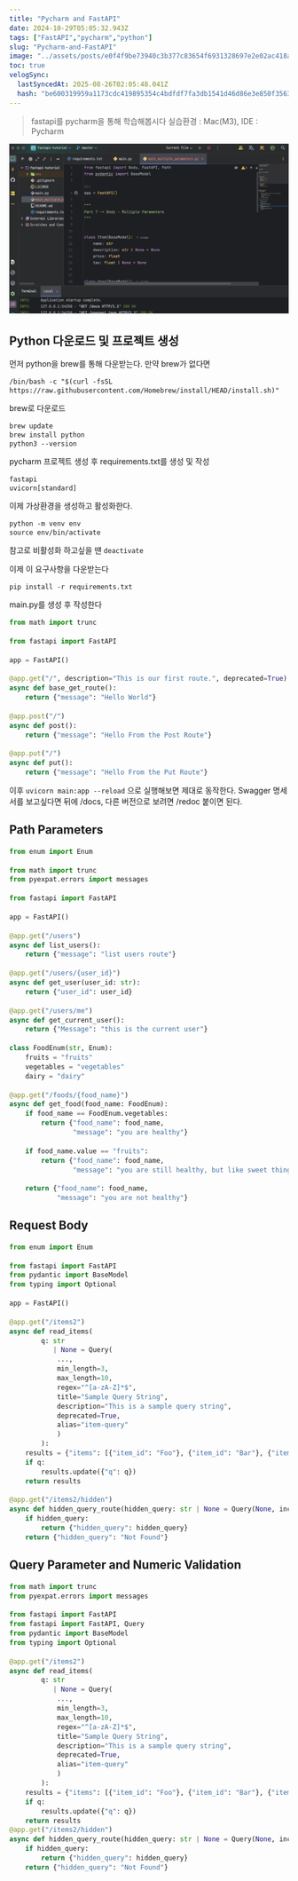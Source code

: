 ```yaml
---
title: "Pycharm and FastAPI"
date: 2024-10-29T05:05:32.943Z
tags: ["FastAPI","pycharm","python"]
slug: "Pycharm-and-FastAPI"
image: "../assets/posts/e0f4f9be73940c3b377c83654f6931328697e2e02ac418a8f9141766ef38c16c.png"
toc: true
velogSync:
  lastSyncedAt: 2025-08-26T02:05:48.041Z
  hash: "be600319959a1173cdc419895354c4bdfdf7fa3db1541d46d86e3e850f356392"
---
```


> fastapi를 pycharm을 통해 학습해봅시다
실습환경 : Mac(M3), IDE : Pycharm

![](/assets/posts/e0f4f9be73940c3b377c83654f6931328697e2e02ac418a8f9141766ef38c16c.png)


## Python 다운로드 및 프로젝트 생성
먼저 python을 brew를 통해 다운받는다.
만약 brew가 없다면
```
/bin/bash -c "$(curl -fsSL https://raw.githubusercontent.com/Homebrew/install/HEAD/install.sh)"
```
brew로 다운로드
```
brew update
brew install python
python3 --version
```

pycharm 프로젝트 생성 후 requirements.txt를 생성 및 작성
```
fastapi
uvicorn[standard]
```

이제 가상환경을 생성하고 활성화한다.   
```
python -m venv env
source env/bin/activate
```
참고로 비활성화 하고싶을 땐 `deactivate`

이제 이 요구사항을 다운받는다
```
pip install -r requirements.txt
```

main.py를 생성 후 작성한다
```python
from math import trunc

from fastapi import FastAPI

app = FastAPI()

@app.get("/", description="This is our first route.", deprecated=True)
async def base_get_route():
    return {"message": "Hello World"}

@app.post("/")
async def post():
    return {"message": "Hello From the Post Route"}

@app.put("/")
async def put():
    return {"message": "Hello From the Put Route"}
```

이후  ` uvicorn main:app --reload ` 으로 실행해보면 제대로 동작한다.
Swagger 명세서를 보고싶다면 뒤에 /docs, 다른 버전으로 보려면 /redoc 붙이면 된다.

## Path Parameters
```python
from enum import Enum

from math import trunc
from pyexpat.errors import messages

from fastapi import FastAPI

app = FastAPI()

@app.get("/users")
async def list_users():
    return {"message": "list users route"}

@app.get("/users/{user_id}")
async def get_user(user_id: str):
    return {"user_id": user_id}

@app.get("/users/me")
async def get_current_user():
    return {"Message": "this is the current user"}

class FoodEnum(str, Enum):
    fruits = "fruits"
    vegetables = "vegetables"
    dairy = "dairy"

@app.get("/foods/{food_name}")
async def get_food(food_name: FoodEnum):
    if food_name == FoodEnum.vegetables:
        return {"food_name": food_name,
                "message": "you are healthy"}

    if food_name.value == "fruits":
        return {"food_name": food_name,
                "message": "you are still healthy, but like sweet things"}

    return {"food_name": food_name,
            "message": "you are not healthy"}
```

## Request Body
```python
from enum import Enum

from fastapi import FastAPI
from pydantic import BaseModel
from typing import Optional

app = FastAPI()

@app.get("/items2")
async def read_items(
        q: str
           | None = Query(
            ...,
            min_length=3,
            max_length=10,
            regex="^[a-zA-Z]*$",
            title="Sample Query String",
            description="This is a sample query string",
            deprecated=True,
            alias="item-query"
            )
        ):
    results = {"items": [{"item_id": "Foo"}, {"item_id": "Bar"}, {"item_id": "Baz"}]}
    if q:
        results.update({"q": q})
    return results

@app.get("/items2/hidden")
async def hidden_query_route(hidden_query: str | None = Query(None, include_in_schema=False)):
    if hidden_query:
        return {"hidden_query": hidden_query}
    return {"hidden_query": "Not Found"}
```

## Query Parameter and Numeric Validation
```python
from math import trunc
from pyexpat.errors import messages

from fastapi import FastAPI
from fastapi import FastAPI, Query
from pydantic import BaseModel
from typing import Optional

@app.get("/items2")
async def read_items(
        q: str
           | None = Query(
            ...,
            min_length=3,
            max_length=10,
            regex="^[a-zA-Z]*$",
            title="Sample Query String",
            description="This is a sample query string",
            deprecated=True,
            alias="item-query"
            )
        ):
    results = {"items": [{"item_id": "Foo"}, {"item_id": "Bar"}, {"item_id": "Baz"}]}
    if q:
        results.update({"q": q})
    return results
@app.get("/items2/hidden")
async def hidden_query_route(hidden_query: str | None = Query(None, include_in_schema=False)):
    if hidden_query:
        return {"hidden_query": hidden_query}
    return {"hidden_query": "Not Found"}
```
